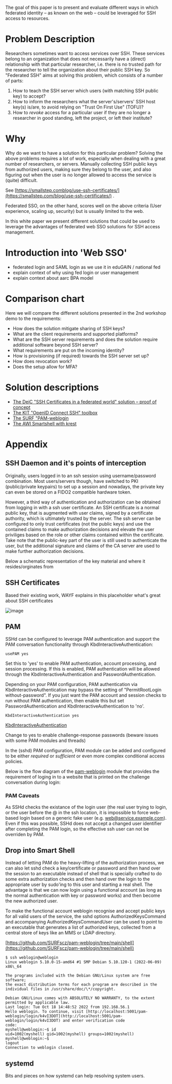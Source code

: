 The goal of this paper is to present and evaluate different ways in which federated identity – as known on the web – could be leveraged for SSH access to resources.



Problem Description
===================

Researchers sometimes want to access services over SSH. These services belong to an organization that does not necessarily have a (direct) relationship with that particular researcher, i.e. there is no trusted path for the researcher to tell the organization about their public SSH key. So "Federated SSH" aims at solving this problem, which consists of a number of parts:

1.  How to teach the SSH server which users (with matching SSH public key) to accept?
2.  How to inform the researchers what the server's/servers' SSH host key(s) is/are, to avoid relying on "Trust On First Use" (TOFU)?
3.  How to _revoke_ access for a particular user if they are no longer a researcher in good standing, left the project, or left their institute?

Why
===

Why do we want to have a solution for this particular problem? Solving the above problems requires a lot of work, especially when dealing with a great number of researchers, or servers. Manually collecting SSH public keys from authorized users, making sure they belong to the user, and also figuring out when the user is no longer allowed to access the service is (quite) difficult.

See [https://smallstep.comblog/use-ssh-certificates/](https://smallstep.com/blog/use-ssh-certificates/) .

Federated SSO, on the other hand, scores well on the above criteria (User experience, scaling up, security) but is usually limited to the web.

In this white paper we present different solutions that could be used to leverage the advantages of federated web SSO solutions for SSH access management.



Introduction into 'Web SSO'
===========================

*   federated login and SAML login as we use it in eduGAIN / national fed
*   explain context of why using fed login or user management
*   explain context about aarc BPA model

Comparison chart
================

Here we will compare the different solutions presented in the 2nd workshop demo to the requirements:

* How does the solution mitigate sharing of SSH keys?
* What are the client requirements and supported platforms?
* What are the SSH server requirements and does the solution require additional software beyond SSH server?
* What requirements are put on the incoming identity?
* How is provisioning (if required) towards the SSH server set up?
* How does revocation work?
* Does the setup allow for MFA?

Solution descriptions
=====================

- [The DeiC "SSH Certificates in a federated world" solution – proof of concept](deic-ssh-certificates.md)
- [The KIT "OpenID Connect SSH" toolbox](ssh-oidc-kit.md)
- [The SURF "PAM-weblogin](surf-pam-weblogin.md)
- [The AWI Smartshell with krest](awi-smartshell.md)



Appendix
======================================

SSH Daemon and it's points of interception
------------------------------------------

Originally, users logged in to an ssh session using username/password combination. Most users/servers though, have switched to PKI (public/private keypairs) to set up a session and nowadays, the private key can even be stored on a FIDO2 compatible hardware token.

However, a third way of authentication and authorization can be obtained from logging in with a ssh user certificate. An SSH certificate is a normal public key, that is augmented with user claims, signed by a certificate authority, which is ultimately trusted by the server. The ssh server can be configured to only trust certificates (not the public keys) and use the contained claims to make authorization decisions and elevate the user priviliges based on the role or other claims contained within the certificate. Take note that the public-key part of the user is still used to authenticate the user, but the additional signature and claims of the CA server are used to make further authorization decisions.

Below a schematic representation of the key material and where it resides/orginates from


SSH Certificates
----------------

Based their existing work, WAYF explains in this placeholder what's great about SSH certificates

![image](https://user-images.githubusercontent.com/1901782/203533666-ae8fb14e-9ae5-42f1-ad6e-ec49e571bb06.png)

PAM
---

SSHd can be configured to leverage PAM authentication and support the PAM conversation functionality through KbdInteractiveAuthentication:
```
usePAM yes
```
Set this to 'yes' to enable PAM authentication, account processing, and session processing. If this is enabled, PAM authentication will be allowed through the KbdInteractiveAuthentication and PasswordAuthentication.

Depending on your PAM configuration, PAM authentication via KbdInteractiveAuthentication may bypass the setting of "PermitRootLogin without-password". If you just want the PAM account and session checks to run without PAM authentication, then enable this but set PasswordAuthentication and KbdInteractiveAuthentication to 'no'.
```
KbdInteractiveAuthentication yes
```
[KbdInteractiveAuthentication](https://www.rfc-editor.org/rfc/rfc4256)

Change to yes to enable challenge-response passwords (beware issues with some PAM modules and threads)

In the (sshd) PAM configuration, PAM module can be added and configured to be either _required_ or _sufficient_ or even more complex conditional access policies.

Below is the flow diagram of the [pam-weblogin](https://github.com/SURFscz/pam-weblogin/) module that provides the requirement of loging in to a website that is printed on the challenge conversation during login:


### PAM Caveats

As SSHd checks the existance of the login user (the real user trying to login, or the user before the @ in the ssh location, it is impossible to force web-based login based on a generic fake user (e.g. web@service.example.com). Even if this was possible, SSHd does not accept a changed user identifier after completing the PAM login, so the effective ssh user can not be overriden by PAM.

Drop into Smart Shell
---------------------

Instead of letting PAM do the heavy-lifting of the authorization process, we can also let sshd check a key/certificate or password and then hand over the session to an executable instead of shell that is specially crafted to do some extra authorization checks and then hand over the login to the appropriate user by sudo'ing to this user and starting a real shell. The advantage is that we can now login using a functional account (as long as the normal authentication with key or password works) and then become the new authorized user.

To make the functional account weblogin recognise and accept public keys for all valid users of the service, the sshd options AuthorizedKeysCommand and accompanying AuthorizedKeysCommandUser can be used to point to an executable that generates a list of authorized keys, collected from a central store of keys like an MMS or LDAP directory.

[https://github.com/SURFscz/pam-weblogin/tree/main/shell](https://github.com/SURFscz/pam-weblogin/tree/main/shell)
```
$ ssh weblogin@weblogin
Linux weblogin 5.10.0-15-amd64 #1 SMP Debian 5.10.120-1 (2022-06-09) x86\_64

The programs included with the Debian GNU/Linux system are free software;
the exact distribution terms for each program are described in the
individual files in /usr/share/doc/\*/copyright.

Debian GNU/Linux comes with ABSOLUTELY NO WARRANTY, to the extent
permitted by applicable law.
Last login: Tue Oct 18 14:48:52 2022 from 192.168.56.1
Hello weblogin. To continue, visit [http://localhost:5001/pam-weblogin/login/k4vI3DOT](http://localhost:5001/pam-weblogin/login/k4vI3DOT) and enter verification code
code:
myshell@weblogin:~$ id
uid=1002(myshell) gid=1002(myshell) groups=1002(myshell)
myshell@weblogin:~$
logout
Connection to weblogin closed.
```
systemd
-------

Bits and pieces on how systemd can help resolving system users.
